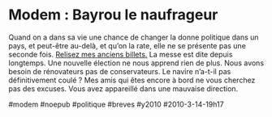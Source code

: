 # Modem : Bayrou le naufrageur

Quand on a dans sa vie une chance de changer la donne politique dans un pays, et peut-être au-delà, et qu’on la rate, elle ne se présente pas une seconde fois. [Relisez mes anciens billets.](#modem) La messe est dite depuis longtemps. Une nouvelle élection ne nous apprend rien de plus. Nous avons besoin de rénovateurs pas de conservateurs. Le navire n’a-t-il pas définitivement coulé ? Mes amis qui êtes encore à bord ne vous cherchez pas des excuses. Vous avez appareillé dans une mauvaise direction.

#modem #noepub #politique #breves #y2010 #2010-3-14-19h17

